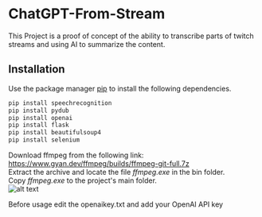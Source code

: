 # ChatGPT-From-Stream

This Project is a proof of concept of the ability to transcribe parts of twitch streams
and using AI to summarize the content.

## Installation

Use the package manager [pip](https://pip.pypa.io/en/stable/) to install the following dependencies.

```bash
pip install speechrecognition
pip install pydub
pip install openai
pip install flask
pip install beautifulsoup4
pip install selenium
```
Download ffmpeg from the following link:<br /> https://www.gyan.dev/ffmpeg/builds/ffmpeg-git-full.7z <br />
Extract the archive and locate the file <i>ffmpeg.exe</i>  in the bin folder.<br />
Copy <i>ffmpeg.exe</i> to the project's main folder.<br />
![alt text](https://i.imgur.com/2c3sXIQ.png)

Before usage edit the openaikey.txt and add your OpenAI API key